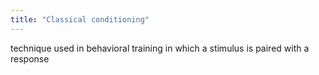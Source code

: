 ```yaml
---
title: "Classical conditioning"
---
```

technique used in behavioral training in which a stimulus is paired with a response

